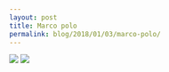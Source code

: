 ```yaml
---
layout: post
title: Marco polo
permalink: blog/2018/01/03/marco-polo/
---
```



![](/blog/images/notes.jpg)
![](/blog/images/nc-screen1.jpg)


